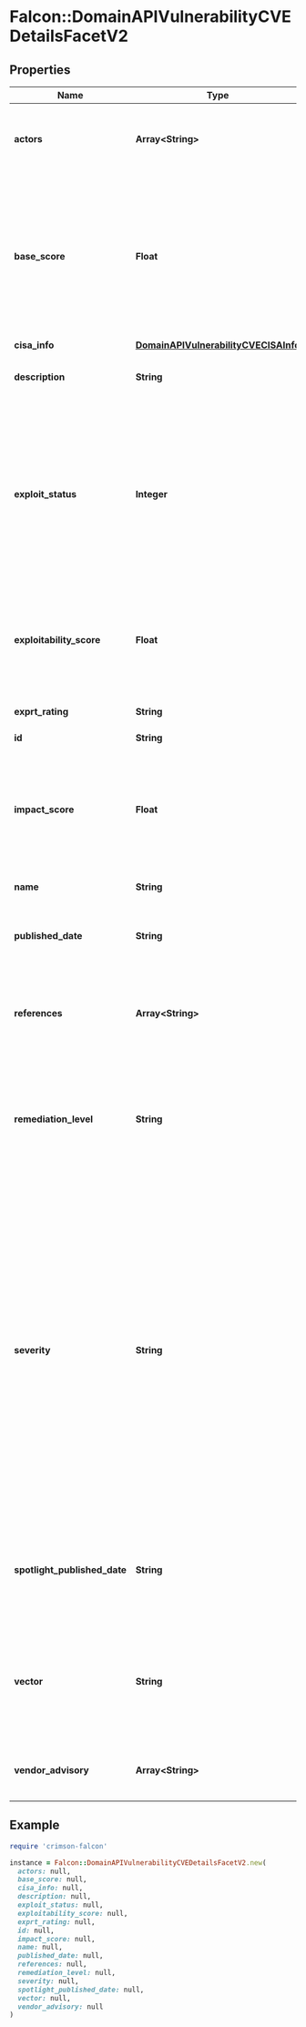# Falcon::DomainAPIVulnerabilityCVEDetailsFacetV2

## Properties

| Name | Type | Description | Notes |
| ---- | ---- | ----------- | ----- |
| **actors** | **Array&lt;String&gt;** | Contains a list of actors that are known for exploiting this vulnerability ot in the wild | [optional] |
| **base_score** | **Float** | The base score for a Common Vulnerability Enumeration (CVE) is a numerical value that represents the intrinsic severity and impact of a security vulnerability. | [optional] |
| **cisa_info** | [**DomainAPIVulnerabilityCVECISAInfo**](DomainAPIVulnerabilityCVECISAInfo.md) |  | [optional] |
| **description** | **String** | Refers to description of the vulnerability | [optional] |
| **exploit_status** | **Integer** | Exploit status refers to the current state or availability of known exploits for a specific vulnerability, indicating whether there are known techniques or tools to leverage the vulnerability in an attack. | [optional] |
| **exploitability_score** | **Float** | Represents a numerical value that indicates the relative ease or difficulty for an attacker to exploit a vulnerability | [optional] |
| **exprt_rating** | **String** | Expert.AI score on the vulnerability | [optional] |
| **id** | **String** |  |  |
| **impact_score** | **Float** | Refers to a numerical value that represents the potential impact or severity of a vulnerability when it is successfully exploited | [optional] |
| **name** | **String** | Vulnerability name | [optional] |
| **published_date** | **String** | Refers to a point in time when the vulnerability has been disclosed | [optional] |
| **references** | **Array&lt;String&gt;** | Refers to one or more references with more details about the vulnerability | [optional] |
| **remediation_level** | **String** | Remediation level indicates the required effort to mitigate a security vulnerability, ranging from official fixes to unavailable remedies | [optional] |
| **severity** | **String** | Severity refers to the level of impact or potential harm caused by a security vulnerability. It is often assessed using metrics such as the CVSS base score, which takes into account factors such as exploitability, impact on confidentiality, integrity, and availability, and other relevant parameters to determine the severity level of a vulnerability. | [optional] |
| **spotlight_published_date** | **String** | Corresponds to a point in time when Spotlight offered support for detecting a specific vulnerability | [optional] |
| **vector** | **String** | Refers to the vector of attack or the specific method or path through which an attacker can exploit a vulnerability | [optional] |
| **vendor_advisory** | **Array&lt;String&gt;** | Refers to one or more URLs that points to vendor advisories | [optional] |

## Example

```ruby
require 'crimson-falcon'

instance = Falcon::DomainAPIVulnerabilityCVEDetailsFacetV2.new(
  actors: null,
  base_score: null,
  cisa_info: null,
  description: null,
  exploit_status: null,
  exploitability_score: null,
  exprt_rating: null,
  id: null,
  impact_score: null,
  name: null,
  published_date: null,
  references: null,
  remediation_level: null,
  severity: null,
  spotlight_published_date: null,
  vector: null,
  vendor_advisory: null
)
```

